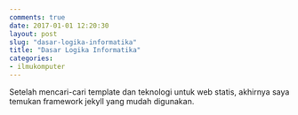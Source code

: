 ```yaml
---
comments: true
date: 2017-01-01 12:20:30
layout: post
slug: "dasar-logika-informatika"
title: "Dasar Logika Informatika"
categories:
- ilmukomputer
---
```


Setelah mencari-cari template dan teknologi untuk web statis, akhirnya saya temukan framework jekyll yang mudah digunakan.